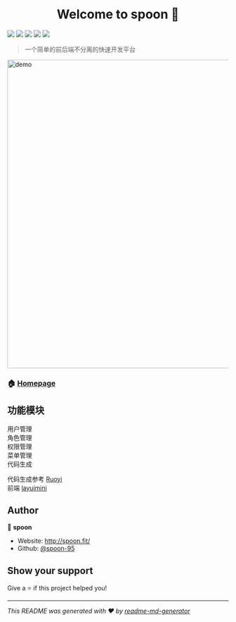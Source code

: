 <h1 align="center">Welcome to spoon 👋</h1>
<p>
  <img  src="https://img.shields.io/badge/SpringBoot-2.4.0-red.svg" />
  <img  src="https://img.shields.io/badge/Shrio-1.4.0-purple.svg" />
  <img  src="https://img.shields.io/badge/Maven-4.0.0-green.svg" />
  <img  src="https://img.shields.io/badge/Jdk-1.8+-yellow.svg" />
  <img  src="https://img.shields.io/badge/Mysql-5.6-blue.svg" />
</p>

> 一个简单的前后端不分离的快速开发平台
> <p align="center">
  <img width="700" align="center" src="https://spoon-95.github.io/picture/spoon.png" alt="demo"/>
</p>

### 🏠 [Homepage](http://42.193.136.50:8085/)


## 功能模块


用户管理  
角色管理  
权限管理  
菜单管理  
代码生成 

代码生成参考 [Ruoyi](http://www.ruoyi.vip/)  
前端 [layuimini](http://layuimini.99php.cn/)




## Author

👤 **spoon**

* Website: http://spoon.fit/
* Github: [@spoon-95](https://github.com/spoon-95)

## Show your support

Give a ⭐️ if this project helped you!

***
_This README was generated with ❤️ by [readme-md-generator](https://github.com/kefranabg/readme-md-generator)_
